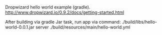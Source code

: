 Dropwizard hello world example (gradle).
http://www.dropwizard.io/0.9.2/docs/getting-started.html

After building via gradle Jar task, run app via command:
./build/libs/hello-world-0.0.1.jar server ./build/resources/main/hello-world.yml